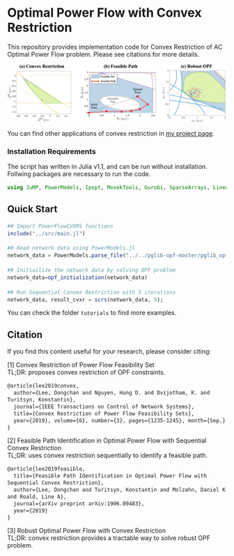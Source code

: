 # Optimal Power Flow with Convex Restriction

This repository provides implementation code for Convex Restriction of AC Optimal Power Flow problem. Please see citations for more details.

<img src="tutorials/figure/illustration.png" width="750">

You can find other applications of convex restriction in [my project page](https://dclee131.github.io/research/2019/10/07/CVXRS.html).

### Installation Requirements

The script has written in Julia v1.1, and can be run without installation.
Follwing packages are necessary to run the code.

```julia
using JuMP, PowerModels, Ipopt, MosekTools, Gurobi, SparseArrays, LinearAlgebra, Plots
```

## Quick Start


```julia
## Import PowerFlowCVXRS functions
include("../src/main.jl")

## Read network data using PowerModels.jl
network_data = PowerModels.parse_file("../../pglib-opf-master/pglib_opf_case118_ieee.m");

## Initiailize the network data by solving OPF problem
network_data=opf_initialization(network_data)

## Run Sequential Convex Restriction with 5 iterations
network_data, result_cvxr = scrs(network_data, 5);
```

You can check the folder `tutorials` to find more examples.

## Citation

If you find this content useful for your research, please consider citing: 

[1] Convex Restriction of Power Flow Feasibility Set <br />
TL;DR: proposes convex restriction of OPF constraints.

    @article{lee2019convex,
      author={Lee, Dongchan and Nguyen, Hung D. and Dvijotham, K. and Turitsyn, Konstantin},
      journal={IEEE Transactions on Control of Network Systems},
      title={Convex Restriction of Power Flow Feasibility Sets},
      year={2019}, volume={6}, number={3}, pages={1235-1245}, month={Sep.}
    }

[2] Feasible Path Identification in Optimal Power Flow with Sequential Convex Restriction <br />
TL;DR: uses convex restriction sequentially to identify a feasible path.

    @article{lee2019feasible,
      title={Feasible Path Identification in Optimal Power Flow with Sequential Convex Restriction},
      author={Lee, Dongchan and Turitsyn, Konstantin and Molzahn, Daniel K and Roald, Line A},
      journal={arXiv preprint arXiv:1906.09483},
      year={2019}
    }

[3] Robust Optimal Power Flow with Convex Restriction  <br />
TL;DR: convex restriction provides a tractable way to solve robust OPF problem.

